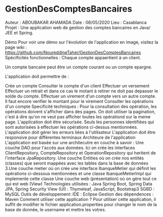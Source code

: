 # GestionDesComptesBancaires

Auteur : ABOUBAKAR AHAMADA
Date : 08/05/2020
Lieu : Casablanca
Projet :
Une application web de gestion des comptes bancaires en Java/ JEE et Spring.

Démo
Pour voir une démo sur l'évolution de l'application en image, visitez la page wiki : https://github.com/NoureddineTaher/GestionDesComptesBancaires
Spécificités fonctionnelles :
Chaque compte appaertient à un client.

Un compte bancaire peut être un compte courant ou un compte epargne.

L'application doit permettre de :

Crée un compte
Consulter le compte d'un client
Effectuer un versement
Effectuer un retrait et dans ce cas le motant à retirer ne doit pas depasser le solde du compte.
Effectuer un virement d'un compte vers un autre compte. Il faut encore verifier le montant pour le virement
Consulter les opérations d'un compte
Specificité techniques :
Pour la consultation des opération, les opérations doivent s'afficher dans des pages. On doit utiliser la pagination, c'est à dire qu'on ne veut pas afficher toutes les opérationd sur la meme page.
L'application doit être sécurisée. Seuls les personnes identifiées qui sont autorisées à effectuer les opérations ci-dessus mentionnées.
L'application doit gérer les erreurs liées à l'utilisateur
L'application doit être responsive pour différentes terminaux
Architeure de l'application
L'application est basée sur une architecutre en couche à savoir :
Une couche DAO pour l'accès aux données. Ici on crée les interfaces ClientRepository, CompteRepository et OperationRepository qui heritent de l'interface JpaRepository.
Une couche Entities où on crée nos entités (classes) que seront mappées avec les tables dans la base de données 3.Une couche metier où on crée une interface IbanqueMetier qui définit les opérations ci-dessous mentionnées et une classe IbanqueMetierImpl qui implemente cette classe
Une couche web (présentation) où on gère tout ce qui est web (View)
Technologies utilisées :
Java
Spring Boot, Spring Data JPA, Spring Security
View (UI) : Thymeleaf, JavaScript, Bootstrap3
SGBD : MySQL
Outis de développement:
IDE : Eclipse
Gestion des dépendences : Maven
Comment utiliser cette application ?
Pour utiliser cette application, il suffit de modifier le fichier application.properties pour changer le nom de la base de donnée, le username et mettre les votres.

